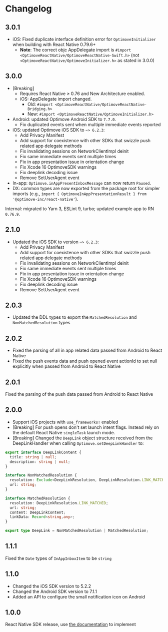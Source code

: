 # Changelog

## 3.0.1

- iOS: Fixed duplicate interface definition error for `OptimoveInitializer` when building with React Native 0.79.6+
  - **Note**: The correct objc AppDelegate import is `#import <OptimoveReactNative/OptimoveReactNative-Swift.h>` (not `<OptimoveReactNative/OptimoveInitializer.h>` as stated in 3.0.0)

## 3.0.0

- [Breaking]
  - Requires React Native ≥ 0.76 and New Architecture enabled.
  - iOS: AppDelegate import changed.
    - Old: `#import <OptimoveReactNative/OptimoveReactNative-Bridging.h>`
    - New: `#import <OptimoveReactNative/OptimoveInitializer.h>`
- Android: updated Optimove Android SDK to `7.7.0`.
  - Fix duplicated events sent when multiple immediate events reported
- iOS: updated Optimove iOS SDK to `~> 6.2.3`:
  - Add Privacy Manifest
  - Add support for coexistence with other SDKs that swizzle push related app delegate methods
  - Fix invalidating sessions on NetworkClientImpl deinit
  - Fix same immediate events sent multiple times
  - Fix in app presentation issue in orientation change
  - Fix Xcode 16 OptimoveSDK warnings
  - Fix deeplink decoding issue
  - Remove SetUserAgent event
- In-app: `Optimove.inAppPresentInboxMessage` can now return `Paused`.
- DX: common types are now exported from the package root for simpler imports (e.g., `import { OptimoveInAppPresentationResult } from '@optimove-inc/react-native'`).

Internal: migrated to Yarn 3, ESLint 9, turbo; updated example app to RN `0.76.9`.

## 2.1.0

- Updated the iOS SDK to version `~> 6.2.3`:
  - Add Privacy Manifest
  - Add support for coexistence with other SDKs that swizzle push related app delegate methods
  - Fix invalidating sessions on NetworkClientImpl deinit
  - Fix same immediate events sent multiple times
  - Fix in app presentation issue in orientation change
  - Fix Xcode 16 OptimoveSDK warnings
  - Fix deeplink decoding issue
  - Remove SetUserAgent event

## 2.0.3

- Updated the DDL types to export the `MatchedResolution` and `NonMatchedResolution` types

## 2.0.2

- Fixed the parsing of all in app related data passed from Android to React Native
- Fixed the push events data and push opened event actionId to set null explicitly when passed from Android to React Native

## 2.0.1

Fixed the parsing of the push data passed from Android to React Native

## 2.0.0

- Support iOS projects with `use_frameworks!` enabled
- [Breaking] For push opens don't set launch intent flags. Instead rely on the default React Native `singleTask` launch mode.
- [Breaking] Changed the ```DeepLink``` object structure received from the DeepLinkHandler when calling ```Optimove.setDeepLinkHandler``` to:

```typescript
export interface DeepLinkContent {
  title: string | null;
  description: string | null;
}

interface NonMatchedResolution {
  resolution: Exclude<DeepLinkResolution, DeepLinkResolution.LINK_MATCHED>;
  url: string;
}

interface MatchedResolution {
  resolution: DeepLinkResolution.LINK_MATCHED;
  url: string;
  content: DeepLinkContent;
  linkData: Record<string,any>;
}

export type DeepLink = NonMatchedResolution | MatchedResolution;
```

## 1.1.1

Fixed the ```Date``` types of ```InAppInboxItem``` to be ```string```

## 1.1.0

- Changed the iOS SDK version to 5.2.2
- Changed the Android SDK version to 7.1.1
- Added an API to configure the small notification icon on Android

## 1.0.0

React Native SDK release, use [the documentation](https://github.com/optimove-tech/Optimove-SDK-React-Native/blob/main/README.md) to implement
